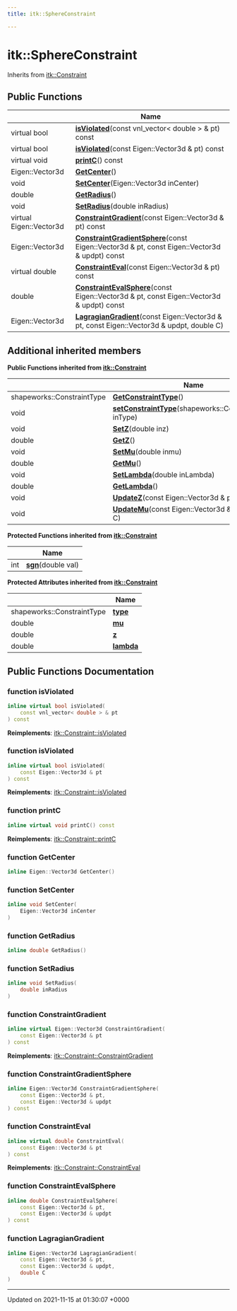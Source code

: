```yaml
---
title: itk::SphereConstraint

---
```


# itk::SphereConstraint





Inherits from [itk::Constraint](../Classes/classitk_1_1Constraint.md)

## Public Functions

|                | Name           |
| -------------- | -------------- |
| virtual bool | **[isViolated](../Classes/classitk_1_1SphereConstraint.md#function-isviolated)**(const vnl_vector< double > & pt) const |
| virtual bool | **[isViolated](../Classes/classitk_1_1SphereConstraint.md#function-isviolated)**(const Eigen::Vector3d & pt) const |
| virtual void | **[printC](../Classes/classitk_1_1SphereConstraint.md#function-printc)**() const |
| Eigen::Vector3d | **[GetCenter](../Classes/classitk_1_1SphereConstraint.md#function-getcenter)**() |
| void | **[SetCenter](../Classes/classitk_1_1SphereConstraint.md#function-setcenter)**(Eigen::Vector3d inCenter) |
| double | **[GetRadius](../Classes/classitk_1_1SphereConstraint.md#function-getradius)**() |
| void | **[SetRadius](../Classes/classitk_1_1SphereConstraint.md#function-setradius)**(double inRadius) |
| virtual Eigen::Vector3d | **[ConstraintGradient](../Classes/classitk_1_1SphereConstraint.md#function-constraintgradient)**(const Eigen::Vector3d & pt) const |
| Eigen::Vector3d | **[ConstraintGradientSphere](../Classes/classitk_1_1SphereConstraint.md#function-constraintgradientsphere)**(const Eigen::Vector3d & pt, const Eigen::Vector3d & updpt) const |
| virtual double | **[ConstraintEval](../Classes/classitk_1_1SphereConstraint.md#function-constrainteval)**(const Eigen::Vector3d & pt) const |
| double | **[ConstraintEvalSphere](../Classes/classitk_1_1SphereConstraint.md#function-constraintevalsphere)**(const Eigen::Vector3d & pt, const Eigen::Vector3d & updpt) const |
| Eigen::Vector3d | **[LagragianGradient](../Classes/classitk_1_1SphereConstraint.md#function-lagragiangradient)**(const Eigen::Vector3d & pt, const Eigen::Vector3d & updpt, double C) |

## Additional inherited members

**Public Functions inherited from [itk::Constraint](../Classes/classitk_1_1Constraint.md)**

|                | Name           |
| -------------- | -------------- |
| shapeworks::ConstraintType | **[GetConstraintType](../Classes/classitk_1_1Constraint.md#function-getconstrainttype)**() |
| void | **[setConstraintType](../Classes/classitk_1_1Constraint.md#function-setconstrainttype)**(shapeworks::ConstraintType inType) |
| void | **[SetZ](../Classes/classitk_1_1Constraint.md#function-setz)**(double inz) |
| double | **[GetZ](../Classes/classitk_1_1Constraint.md#function-getz)**() |
| void | **[SetMu](../Classes/classitk_1_1Constraint.md#function-setmu)**(double inmu) |
| double | **[GetMu](../Classes/classitk_1_1Constraint.md#function-getmu)**() |
| void | **[SetLambda](../Classes/classitk_1_1Constraint.md#function-setlambda)**(double inLambda) |
| double | **[GetLambda](../Classes/classitk_1_1Constraint.md#function-getlambda)**() |
| void | **[UpdateZ](../Classes/classitk_1_1Constraint.md#function-updatez)**(const Eigen::Vector3d & pt, double C) |
| void | **[UpdateMu](../Classes/classitk_1_1Constraint.md#function-updatemu)**(const Eigen::Vector3d & pt, double C) |

**Protected Functions inherited from [itk::Constraint](../Classes/classitk_1_1Constraint.md)**

|                | Name           |
| -------------- | -------------- |
| int | **[sgn](../Classes/classitk_1_1Constraint.md#function-sgn)**(double val) |

**Protected Attributes inherited from [itk::Constraint](../Classes/classitk_1_1Constraint.md)**

|                | Name           |
| -------------- | -------------- |
| shapeworks::ConstraintType | **[type](../Classes/classitk_1_1Constraint.md#variable-type)**  |
| double | **[mu](../Classes/classitk_1_1Constraint.md#variable-mu)**  |
| double | **[z](../Classes/classitk_1_1Constraint.md#variable-z)**  |
| double | **[lambda](../Classes/classitk_1_1Constraint.md#variable-lambda)**  |


## Public Functions Documentation

### function isViolated

```cpp
inline virtual bool isViolated(
    const vnl_vector< double > & pt
) const
```


**Reimplements**: [itk::Constraint::isViolated](../Classes/classitk_1_1Constraint.md#function-isviolated)


### function isViolated

```cpp
inline virtual bool isViolated(
    const Eigen::Vector3d & pt
) const
```


**Reimplements**: [itk::Constraint::isViolated](../Classes/classitk_1_1Constraint.md#function-isviolated)


### function printC

```cpp
inline virtual void printC() const
```


**Reimplements**: [itk::Constraint::printC](../Classes/classitk_1_1Constraint.md#function-printc)


### function GetCenter

```cpp
inline Eigen::Vector3d GetCenter()
```


### function SetCenter

```cpp
inline void SetCenter(
    Eigen::Vector3d inCenter
)
```


### function GetRadius

```cpp
inline double GetRadius()
```


### function SetRadius

```cpp
inline void SetRadius(
    double inRadius
)
```


### function ConstraintGradient

```cpp
inline virtual Eigen::Vector3d ConstraintGradient(
    const Eigen::Vector3d & pt
) const
```


**Reimplements**: [itk::Constraint::ConstraintGradient](../Classes/classitk_1_1Constraint.md#function-constraintgradient)


### function ConstraintGradientSphere

```cpp
inline Eigen::Vector3d ConstraintGradientSphere(
    const Eigen::Vector3d & pt,
    const Eigen::Vector3d & updpt
) const
```


### function ConstraintEval

```cpp
inline virtual double ConstraintEval(
    const Eigen::Vector3d & pt
) const
```


**Reimplements**: [itk::Constraint::ConstraintEval](../Classes/classitk_1_1Constraint.md#function-constrainteval)


### function ConstraintEvalSphere

```cpp
inline double ConstraintEvalSphere(
    const Eigen::Vector3d & pt,
    const Eigen::Vector3d & updpt
) const
```


### function LagragianGradient

```cpp
inline Eigen::Vector3d LagragianGradient(
    const Eigen::Vector3d & pt,
    const Eigen::Vector3d & updpt,
    double C
)
```


-------------------------------

Updated on 2021-11-15 at 01:30:07 +0000